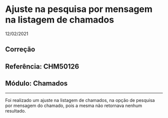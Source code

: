 # Ajuste na pesquisa por mensagem na listagem de chamados
12/02/2021
## Correção
## Referência: CHM50126
## Módulo: Chamados
***

Foi realizado um ajuste na listagem de chamados, na opção de pesquisa por mensagem do chamado, pois a mesma não retornava nenhum resultado.
